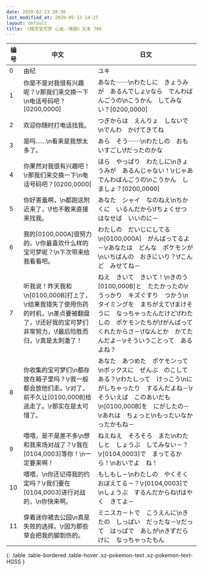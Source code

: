 ```yaml
---
date: 2020-02-23 20:56
last_modified_at: 2020-05-13 14:27
layout: default
title: 《精灵宝可梦 心金／魂银》文本 706
---
```

| 编号 | 中文 | 日文 |
| ---- | ---- | ---- |
| 0 | 由纪 | ユキ |
| 1 | 你是不是对我很有兴趣呢？\r那我们来交换一下\n电话号码吧？[0200,0000] | あなた⋯⋯\nわたしに　きょうみが　あるんでしょ\rなら　でんわばんごうの\nこうかん　してみない？[0200,0000] |
| 2 | 欢迎你随时打电话找我。 | つぎからは　えんりょ　しないで\nでんわ　かけてきてね |
| 3 | 是吗……\n看来是我想太多了。 | あら　そう⋯⋯\nわたしの　おもいすごし\fだったのかな |
| 4 | 你果然对我很有兴趣吧！\r那我们来交换一下\n电话号码吧？[0200,0000] | ほら　やっぱり　わたしに\nきょうみが　あるんじゃない！\rじゃあ　でんわばんごうの\nこうかん　しましょ？[0200,0000] |
| 5 | 你好害羞啊，\n都跑这附近来了，\f也不敢来直接来找我。 | あなた　シャイ　なのねえ\nちかくに　いるんだから\fちょくせつ　はなせば　いいのに－ |
| 6 | 我的[0100,000A]很努力的。\r你最喜欢什么样的宝可梦呢？\n下次带来给我看看吧。 | わたしの　だいじにしてる\n[0100,000A]　がんばってるよ－\rあなたは　どんな　ポケモンが\nいちばんの　おきにいり？\fこんど　みせてね－ |
| 7 | 听我说！昨天我和\n[0100,000B]打上了，\r结果我错失了使用伤药的时机，\n差点要被翻盘了，\f还好我的宝可梦们非常努力，\f最后险胜而归，\r真是太刺激了！ | ねえ　きいて　きいて！\nきのう　[0100,000B]と　たたかったの\rうっかり　キズぐすり　つかう\nタイミングを　まちがえて\fまけそうに　なっちゃったんだけど\fわたしの　ポケモンたちが\fがんばって　くれたからさ－\fなんとか　かてたんだよ－\rそういうことって　あるよね？ |
| 8 | 你收集的宝可梦们\n都存放在箱子里吗？\r我一般都会放他们走。\r对了，前不久让[0100,000B]给逃走了。\r那实在是太可惜了。 | あなた　あつめた　ポケモンって\nボックスに　ぜんぶ　のこしてある？\rわたしって　けっこう\nにがしちゃったり　するんだよね－\rそういえば　このあいだも\n[0100,000B]を　にがしたの－\rあれは　ちょっと\nもったいなかったかもね－ |
| 9 | 喂喂，是不是差不多\n想和我来场对战了？\r我在[0104,0003]等你！\n一定要来啊！ | ねえねえ　そろそろ　また\nわたしと　しょうぶ　してみない－？\r[0104,0003]で　まってるから！\nおいでよ　ね！ |
| 10 | 喂喂，\n你还记得我的约定吗？\r我们要在[0104,0003]进行对战的，\n你快来啊。 | もしもし－\nわたしの　やくそく　おぼえてる－？\r[0104,0003]で\nしょうぶ　するんだからね\fはやく　きてよ－ |
| 11 | 穿着迷你裙去公园\n真是失败的选择。\r因为那些草会把我的脚割伤的。 | ミニスカ－トで　こうえんに\nきたの　しっぱい　だったな－\rだって　はっぱで　あしが\nきずだらけに　なっちゃったもん |
{: .table .table-bordered .table-hover .xz-pokemon-text .xz-pokemon-text-HGSS }